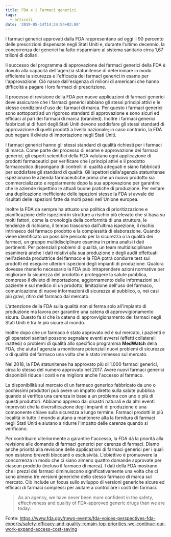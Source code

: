 ```yaml
---
title: FDA e i Farmaci generici
tags:
  - articoli
date: '2019-05-14T14:24:54+02:00'
---
```

I farmaci generici approvati dalla FDA rappresentano ad oggi il 90 percento delle prescrizioni dispensate negli Stati Uniti e, durante l'ultimo decennio, la concorrenza dei generici ha fatto risparmiare al sistema sanitario circa 1,67 trilioni di dollari. 

Il successo del programma di approvazione dei farmaci generici della FDA è dovuto alla capacità dell'agenzia statunitense di determinare in modo efficiente la sicurezza e l'efficacia dei farmaci generici in esame per l'approvazione. Ciò nasce dall'esigenza di milioni di americani che hanno difficoltà a pagare i loro farmaci di prescrizione.

Il processo di revisione della FDA per nuove applicazioni di farmaci generici deve assicurare che i farmaci generici abbiano gli stessi principi attivi e le stesse condizioni d'uso dei farmaci di marca. Per questo i farmaci generici sono sottoposti ad un rigoroso standard di approvazione e sono sicuri ed efficaci al pari dei farmaci di marca (branded). Inoltre i farmaci generici fabbricati al di fuori degli Stati Uniti devono soddisfare gli stessi standard di approvazione di quelli prodotti a livello nazionale; in caso contrario, la FDA può negare il divieto di importazione negli Stati Uniti. 

I farmaci generici hanno gli stessi standard di qualità richiesti per i farmaci di marca. Come parte del processo di esame e approvazione dei farmaci generici, gli esperti scientifici della FDA valutano ogni applicazione di prodotti farmaceutici per verificare che i principi attivi e il prodotto farmaceutico dispongano di controlli di qualità adeguati e siano fabbricati per soddisfare gli standard di qualità. Gli ispettori della'agenzia statunitense ispezionano le azienda farmaceutiche prima che un nuovo prodotto sia commercializzato e regolarmente dopo la sua approvazione per garantire che le aziende rispettino le attuali buone pratiche di produzione. Per evitare una duplicazione inefficiente delle ispezioni stesse la FDA si avvale dei risultati delle ispezioni fatte da molti paesi nell'Unione europea.

Inoltre la FDA da sempre ha attuato una politica di prioritizzazione e pianificazione delle ispezioni in strutture a rischio più elevato che si basa su molti fattori, come la cronologia della conformità di una struttura, le tendenze di richiamo, il tempo trascorso dall'ultima ispezione, il rischio intrinseco del farmaco prodotto e la complessità di elaborazione. Quando viene identificato un possibile pericolo per la sicurezza o la qualità dei farmaci, un gruppo multidisciplinare esamina in prima analisi i dati pertinenti. Per potenziali problemi di qualità, un team multidisciplinare esaminerà anche i dati relativi alla sua produzione e degli audit effettuati nell'azienda produttrice del farmaco e la FDA potrà condurre test sui prodotti ed eseguire ulteriori ispezioni degli impianti di produzione. Qualora dovesse ritenerlo necessario la FDA può intraprendere azioni normative per migliorare la sicurezza del prodotto e proteggere la salute pubblica, compreso il divieto di importazione, aggiornamento delle informazioni sul paziente e sul medico di un prodotto, limitazione dell'uso del farmaco, comunicazione di nuove informazioni di sicurezza al pubblico, o, nei casi più gravi, ritiro del farmaco dal mercato.

L'attenzione della FDA sulla qualità non si ferma solo all'impianto di produzione ma lavora per garantire una catena di approvvigionamento sicura. Questo fa si che la catena di approvvigionamento dei farmaci negli Stati Uniti è tra le più sicure al mondo.

Inoltre dopo che un farmaco è stato approvato ed è sul mercato, i pazienti e gli operatori sanitari possono segnalare eventi avversi (effetti collaterali inattesi) o problemi di qualità allo specifico programma **MedWatch** della FDA, che aiuta l'agenzia a monitorare potenziali nuovi problemi di sicurezza o di qualità del farmaco una volta che è stato immesso sul mercato. 

Nel 2018, la FDA statunitense ha approvato più di 1.000 farmaci generici, circa lo stesso del numero approvato nel 2017. Avere nuovi farmaci generici disponibili riduce i costi e ne migliora anche l'accesso al farmaco. 

La disponibilità sul mercato di un farmaco generico fabbricato da uno o pochissimi produttori può avere un impatto diretto sulla salute pubblica quando si verifica una carenza in base a un problema con uno o più di questi produttori. Abbiamo appreso dai disastri naturali e da altri eventi imprevisti che la diversificazione degli impianti di produzione è una componente chiave sulla sicurezza a lungo termine. Farmaci prodotti in più località in tutto il mondo aiutano a mantenere alta la fornitura di farmaci negli Stati Uniti e aiutano a ridurre l'impatto delle carenze quando si verificano.

Per contribuire ulteriormente a garantire l'accesso, la FDA dà la priorità alla revisione alle domande di farmaci generici per carenza di farmaci. Diamo anche priorità alla revisione delle applicazioni di farmaci generici per i quali non esistono brevetti bloccanti o esclusività. L'obiettivo è promuovere la concorrenza in modo che ci siano almeno quattro domande approvate per ciascun prodotto (incluso il farmaco di marca). I dati della FDA mostrano che i prezzi dei farmaci diminuiscono significativamente una volta che ci sono almeno tre versioni generiche dello stesso farmaco di marca sul mercato. Ciò include un focus sullo sviluppo di versioni generiche sicure ed efficaci di farmaci complessi per aiutare a controllare i costi dei farmaci.

> As an agency, we have never been more confident in the safety, effectiveness and quality of FDA-approved generic drugs than we are today. 



Fonte: https://www.fda.gov/news-events/fda-voices-perspectives-fda-experts/safety-efficacy-and-quality-remain-top-priorities-we-continue-our-work-expand-access-cost-saving
